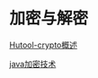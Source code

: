 # 加密与解密

[Hutool-crypto概述](https://www.hutool.cn/docs/#/crypto/%E6%A6%82%E8%BF%B0)

[java加密技术](https://blog.csdn.net/m0_37125796/article/details/79837717)
